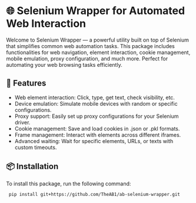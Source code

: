 # 🌐 Selenium Wrapper for Automated Web Interaction 

Welcome to Selenium Wrapper — a powerful utility built on top of Selenium that simplifies common web automation tasks. This package includes functionalities for web navigation, element interaction, cookie management, mobile emulation, proxy configuration, and much more. Perfect for automating your web browsing tasks efficiently.

## 🚀 Features 

- Web element interaction: Click, type, get text, check visibility, etc.
- Device emulation: Simulate mobile devices with random or specific configurations.
- Proxy support: Easily set up proxy configurations for your Selenium driver.
- Cookie management: Save and load cookies in .json or .pkl formats.
- Frame management: Interact with elements across different iframes.
- Advanced waiting: Wait for specific elements, URLs, or texts with custom timeouts.

## 📦 Installation 

To install this package, run the following command:

	 pip install git+https://github.com/TheAB1/ab-selenium-wrapper.git
